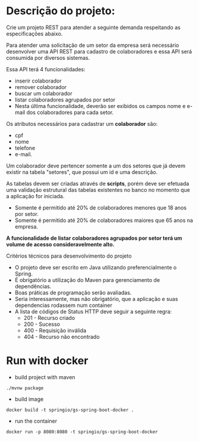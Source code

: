 

# Descrição do projeto:

Crie um projeto REST para atender a seguinte demanda respeitando as especificações abaixo.

Para atender uma solicitação de um setor da empresa será necessário desenvolver uma API REST para cadastro de colaboradores e essa API será consumida por diversos sistemas.

Essa API terá 4 funcionalidades: 
- inserir colaborador
- remover colaborador
- buscar um colaborador
- listar colaboradores agrupados por setor
- Nesta última funcionalidade, deverão ser exibidos os campos nome e e-mail dos colaboradores para cada setor.

Os atributos necessários para cadastrar um **colaborador** são: 
- cpf
- nome
- telefone
- e-mail.
  
Um colaborador deve pertencer somente a um dos setores que já devem existir na tabela "setores", que possui um id e uma descrição.

As tabelas devem ser criadas através de **scripts**, porém deve ser efetuada uma validação estrutural das tabelas existentes no banco no momento que a aplicação for iniciada.

- Somente é permitido até 20% de colaboradores menores que 18 anos por setor.
- Somente é permitido até 20% de colaboradores maiores que 65 anos na empresa.

**A funcionalidade de listar colaboradores agrupados por setor terá um volume de acesso consideravelmente alto.**

Critérios técnicos para desenvolvimento do projeto

- O projeto deve ser escrito em Java utilizando preferencialmente o Spring.
- É obrigatório a utilização do Maven para gerenciamento de dependências.
- Boas práticas de programação serão avaliadas.
- Seria interessamente, mas não obrigatório, que a aplicação e suas dependencias rodassem num container
- A lista de códigos de Status HTTP deve seguir a seguinte regra:
  - 201 - Recurso criado
  - 200 - Sucesso
  - 400 - Requisição inválida
  - 404 - Recurso não encontrado



# Run with docker

- build project with maven
```
./mvnw package
```
- build image
```
docker build -t springio/gs-spring-boot-docker .
```
- run the container
```
docker run -p 8080:8080 -t springio/gs-spring-boot-docker
```